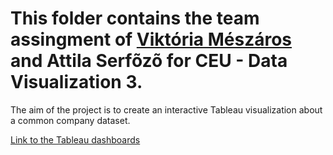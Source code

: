 ﻿# This folder contains the team assingment of [Viktória Mészáros](https://github.com/Viki-Meszaros) and Attila Serfõzõ for CEU - Data Visualization 3.

The aim of the project is to create an interactive Tableau visualization about a common company dataset.

[Link to the Tableau dashboards](https://public.tableau.com/profile/attila.serfozo#!/vizhome/MszrosViktria_AttilaSerfz_Call_Centers_Dashboard/CallCenterDashboard)